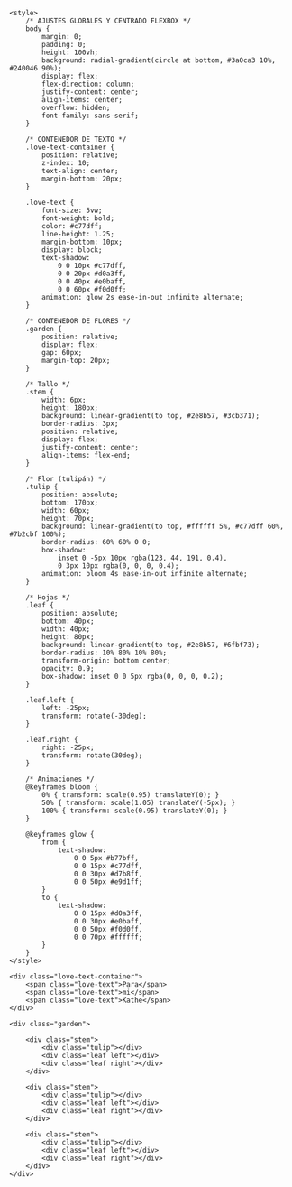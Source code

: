 <!DOCTYPE html>
<html lang="es">
<head>
    <meta charset="UTF-8">
    <meta name="viewport" content="width=device-width, initial-scale=1.0">
    <title>Tulipanes para mi Kathe</title>
    
    <style>
        /* AJUSTES GLOBALES Y CENTRADO FLEXBOX */
        body {
            margin: 0;
            padding: 0;
            height: 100vh;
            background: radial-gradient(circle at bottom, #3a0ca3 10%, #240046 90%);
            display: flex;
            flex-direction: column;
            justify-content: center;
            align-items: center;
            overflow: hidden;
            font-family: sans-serif;
        }

        /* CONTENEDOR DE TEXTO */
        .love-text-container {
            position: relative;
            z-index: 10; 
            text-align: center;
            margin-bottom: 20px; 
        }

        .love-text {
            font-size: 5vw; 
            font-weight: bold;
            color: #c77dff;
            line-height: 1.25; 
            margin-bottom: 10px; 
            display: block; 
            text-shadow:
                0 0 10px #c77dff,
                0 0 20px #d0a3ff,
                0 0 40px #e0baff,
                0 0 60px #f0d0ff;
            animation: glow 2s ease-in-out infinite alternate;
        }

        /* CONTENEDOR DE FLORES */
        .garden {
            position: relative;
            display: flex;
            gap: 60px;
            margin-top: 20px; 
        }

        /* Tallo */
        .stem {
            width: 6px;
            height: 180px;
            background: linear-gradient(to top, #2e8b57, #3cb371);
            border-radius: 3px;
            position: relative;
            display: flex;
            justify-content: center;
            align-items: flex-end;
        }

        /* Flor (tulipán) */
        .tulip {
            position: absolute;
            bottom: 170px;
            width: 60px;
            height: 70px;
            background: linear-gradient(to top, #ffffff 5%, #c77dff 60%, #7b2cbf 100%);
            border-radius: 60% 60% 0 0;
            box-shadow:
                inset 0 -5px 10px rgba(123, 44, 191, 0.4),
                0 3px 10px rgba(0, 0, 0, 0.4);
            animation: bloom 4s ease-in-out infinite alternate;
        }

        /* Hojas */
        .leaf {
            position: absolute;
            bottom: 40px;
            width: 40px;
            height: 80px;
            background: linear-gradient(to top, #2e8b57, #6fbf73);
            border-radius: 10% 80% 10% 80%;
            transform-origin: bottom center;
            opacity: 0.9;
            box-shadow: inset 0 0 5px rgba(0, 0, 0, 0.2);
        }

        .leaf.left {
            left: -25px;
            transform: rotate(-30deg);
        }

        .leaf.right {
            right: -25px;
            transform: rotate(30deg);
        }

        /* Animaciones */
        @keyframes bloom {
            0% { transform: scale(0.95) translateY(0); }
            50% { transform: scale(1.05) translateY(-5px); }
            100% { transform: scale(0.95) translateY(0); }
        }

        @keyframes glow {
            from {
                text-shadow:
                    0 0 5px #b77bff,
                    0 0 15px #c77dff,
                    0 0 30px #d7b8ff,
                    0 0 50px #e9d1ff;
            }
            to {
                text-shadow:
                    0 0 15px #d0a3ff,
                    0 0 30px #e0baff,
                    0 0 50px #f0d0ff,
                    0 0 70px #ffffff;
            }
        }
    </style>
</head>
<body>
    
    <div class="love-text-container">
        <span class="love-text">Para</span>
        <span class="love-text">mi</span>
        <span class="love-text">Kathe</span>
    </div>
    
    <div class="garden">
        
        <div class="stem">
            <div class="tulip"></div>
            <div class="leaf left"></div>
            <div class="leaf right"></div>
        </div>

        <div class="stem">
            <div class="tulip"></div>
            <div class="leaf left"></div>
            <div class="leaf right"></div>
        </div>

        <div class="stem">
            <div class="tulip"></div>
            <div class="leaf left"></div>
            <div class="leaf right"></div>
        </div>
    </div>
</body>
</html>
